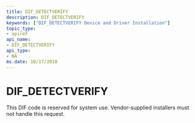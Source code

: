 ```yaml
---
title: DIF_DETECTVERIFY
description: DIF_DETECTVERIFY
keywords: ["DIF_DETECTVERIFY Device and Driver Installation"]
topic_type:
- apiref
api_name:
- DIF_DETECTVERIFY
api_type:
- NA
ms.date: 10/17/2018
---
```


# DIF_DETECTVERIFY


This DIF code is reserved for system use. Vendor-supplied installers must not handle this request.

 

 





